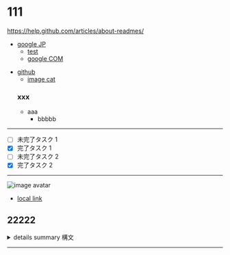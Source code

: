 
# 111

https://help.github.com/articles/about-readmes/

 * [google JP][]
   * [test][google COM]
   - [google COM][]
 - [github](https://github.com/)
   * [image cat][]
   ### xxx
   + aaa
     - bbbbb

 ---

 - [ ] 未完了タスク 1
 - [x] 完了タスク 1
 - [ ] 未完了タスク 2
 - [x] 完了タスク 2

 ---

![image avatar][]

 * [local link](etc/AAAA.md)

## 22222

<details>
<summary>details summary 構文</summary>

https://developer.mozilla.org/ja/docs/Web/HTML/Element/details

 * ![image avatar][]

```sh
$ sudo -i
# whoami
# who am i
```
---
```sh
$ date
```
![image cat][]

</details>

---

[google JP]: https://www.google.co.jp/ "google.co.jp"
[google COM]: https://www.google.com/ "google.com"
[image cat]: etc/20150515204011_p.jpg "猫"
[image avatar]: https://avatars2.githubusercontent.com/u/1390541?s=100&v=4 "avatar"

